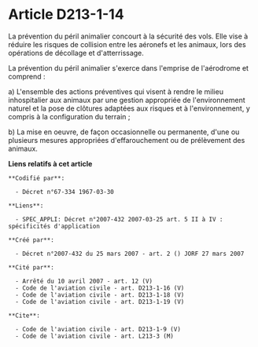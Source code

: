 # Article D213-1-14

La prévention du péril animalier concourt à la sécurité des vols. Elle vise à réduire les risques de collision entre les
aéronefs et les animaux, lors des opérations de décollage et d'atterrissage.

La prévention du péril animalier s'exerce dans l'emprise de l'aérodrome et comprend :

a) L'ensemble des actions préventives qui visent à rendre le milieu inhospitalier aux animaux par une gestion appropriée de
l'environnement naturel et la pose de clôtures adaptées aux risques et à l'environnement, y compris à la configuration du
terrain ;

b) La mise en oeuvre, de façon occasionnelle ou permanente, d'une ou plusieurs mesures appropriées d'effarouchement ou de
prélèvement des animaux.

**Liens relatifs à cet article**

	**Codifié par**:

	  - Décret n°67-334 1967-03-30

	**Liens**:

	  - SPEC_APPLI: Décret n°2007-432 2007-03-25 art. 5 II à IV : spécificités d'application

	**Créé par**:

	  - Décret n°2007-432 du 25 mars 2007 - art. 2 () JORF 27 mars 2007

	**Cité par**:

	  - Arrêté du 10 avril 2007 - art. 12 (V)
	  - Code de l'aviation civile - art. D213-1-16 (V)
	  - Code de l'aviation civile - art. D213-1-18 (V)
	  - Code de l'aviation civile - art. D213-1-19 (V)

	**Cite**:

	  - Code de l'aviation civile - art. D213-1-9 (V)
	  - Code de l'aviation civile - art. L213-3 (M)
